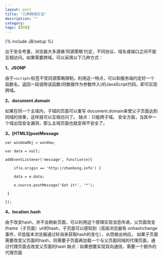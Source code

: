 ```yaml
---
layout: post
title: "几种跨域方法"
description: ""
category: 
tags: [跨域]
---
```

{% include JB/setup %}

出于安全考量，浏览器大多遵循‘同源策略’约定，不同协议、域名或端口之间不能互相访问。如果需要跨域，可以采用以下几种方式：

**1、JSONP**

由于`<script>`标签不受同源策略限制，利用这一特点，可以和服务端约定好一个函数名，返回一段调用该函数(将数据作为参数传入)的JavaScript代码，即可实现跨域。

**2、document.domain**

如果在同一个主域内，子域的页面可以重写 document.domain来使父子页面达到同域的效果，这样就可以互相访问了。
缺点：只能跨子域。 安全方面，当其中一个域出现安全漏洞，那么主域页面也就变得不安全了。

**3、[HTML5]postMessage**

    
    var windowObj = window;
    
    var data = null;
    
    addEventListener('message', function(e){
    
    	if(e.origin == 'http://zhaohong.info') {
    
     	data = e.data;
    
     	e.source.postMessage('Got it!', '*');
    
     }
    
    });

**4、location.hash**

由于改变hash，并不会刷新页面，可以利用这个原理实现消息传递，父页面改变iframe（子页面）url的hash，子页面可以感知到（高级浏览器有 onhashchange事件，IE低版本浏览器通过轮询来获取hash的变化），从而做出响应。
如果子页面需要改变父页面的hash，则需要子页面再加载一个与父页面同域的代理页面，通过代理页面去改变父页面的hash
缺点：如果想要实现双向通信，需要一个额外的代理页面

